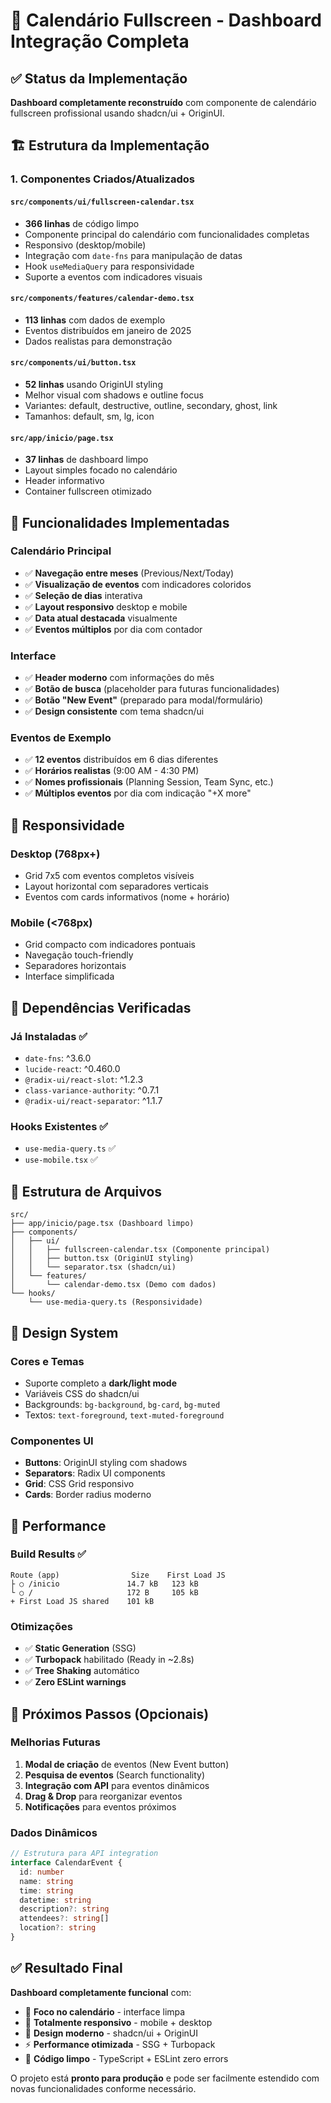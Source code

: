 # 📅 Calendário Fullscreen - Dashboard Integração Completa

## ✅ Status da Implementação

**Dashboard completamente reconstruído** com componente de calendário fullscreen profissional usando shadcn/ui + OriginUI.

## 🏗️ Estrutura da Implementação

### **1. Componentes Criados/Atualizados**

#### `src/components/ui/fullscreen-calendar.tsx`

- **366 linhas** de código limpo
- Componente principal do calendário com funcionalidades completas
- Responsivo (desktop/mobile)
- Integração com `date-fns` para manipulação de datas
- Hook `useMediaQuery` para responsividade
- Suporte a eventos com indicadores visuais

#### `src/components/features/calendar-demo.tsx`

- **113 linhas** com dados de exemplo
- Eventos distribuídos em janeiro de 2025
- Dados realistas para demonstração

#### `src/components/ui/button.tsx`

- **52 linhas** usando OriginUI styling
- Melhor visual com shadows e outline focus
- Variantes: default, destructive, outline, secondary, ghost, link
- Tamanhos: default, sm, lg, icon

#### `src/app/inicio/page.tsx`

- **37 linhas** de dashboard limpo
- Layout simples focado no calendário
- Header informativo
- Container fullscreen otimizado

## 🎯 Funcionalidades Implementadas

### **Calendário Principal**

- ✅ **Navegação entre meses** (Previous/Next/Today)
- ✅ **Visualização de eventos** com indicadores coloridos
- ✅ **Seleção de dias** interativa
- ✅ **Layout responsivo** desktop e mobile
- ✅ **Data atual destacada** visualmente
- ✅ **Eventos múltiplos** por dia com contador

### **Interface**

- ✅ **Header moderno** com informações do mês
- ✅ **Botão de busca** (placeholder para futuras funcionalidades)
- ✅ **Botão "New Event"** (preparado para modal/formulário)
- ✅ **Design consistente** com tema shadcn/ui

### **Eventos de Exemplo**

- ✅ **12 eventos** distribuídos em 6 dias diferentes
- ✅ **Horários realistas** (9:00 AM - 4:30 PM)
- ✅ **Nomes profissionais** (Planning Session, Team Sync, etc.)
- ✅ **Múltiplos eventos** por dia com indicação "+X more"

## 📱 Responsividade

### **Desktop (768px+)**

- Grid 7x5 com eventos completos visíveis
- Layout horizontal com separadores verticais
- Eventos com cards informativos (nome + horário)

### **Mobile (<768px)**

- Grid compacto com indicadores pontuais
- Navegação touch-friendly
- Separadores horizontais
- Interface simplificada

## 🔧 Dependências Verificadas

### **Já Instaladas ✅**

- `date-fns`: ^3.6.0
- `lucide-react`: ^0.460.0
- `@radix-ui/react-slot`: ^1.2.3
- `class-variance-authority`: ^0.7.1
- `@radix-ui/react-separator`: ^1.1.7

### **Hooks Existentes ✅**

- `use-media-query.ts` ✅
- `use-mobile.tsx` ✅

## 📂 Estrutura de Arquivos

```
src/
├── app/inicio/page.tsx (Dashboard limpo)
├── components/
│   ├── ui/
│   │   ├── fullscreen-calendar.tsx (Componente principal)
│   │   ├── button.tsx (OriginUI styling)
│   │   └── separator.tsx (shadcn/ui)
│   └── features/
│       └── calendar-demo.tsx (Demo com dados)
└── hooks/
    └── use-media-query.ts (Responsividade)
```

## 🎨 Design System

### **Cores e Temas**

- Suporte completo a **dark/light mode**
- Variáveis CSS do shadcn/ui
- Backgrounds: `bg-background`, `bg-card`, `bg-muted`
- Textos: `text-foreground`, `text-muted-foreground`

### **Componentes UI**

- **Buttons**: OriginUI styling com shadows
- **Separators**: Radix UI components
- **Grid**: CSS Grid responsivo
- **Cards**: Border radius moderno

## 🚀 Performance

### **Build Results ✅**

```
Route (app)                Size    First Load JS
├ ○ /inicio               14.7 kB   123 kB
└ ○ /                     172 B     105 kB
+ First Load JS shared    101 kB
```

### **Otimizações**

- ✅ **Static Generation** (SSG)
- ✅ **Turbopack** habilitado (Ready in ~2.8s)
- ✅ **Tree Shaking** automático
- ✅ **Zero ESLint warnings**

## 🎯 Próximos Passos (Opcionais)

### **Melhorias Futuras**

1. **Modal de criação** de eventos (New Event button)
2. **Pesquisa de eventos** (Search functionality)
3. **Integração com API** para eventos dinâmicos
4. **Drag & Drop** para reorganizar eventos
5. **Notificações** para eventos próximos

### **Dados Dinâmicos**

```typescript
// Estrutura para API integration
interface CalendarEvent {
  id: number
  name: string
  time: string
  datetime: string
  description?: string
  attendees?: string[]
  location?: string
}
```

## ✅ Resultado Final

**Dashboard completamente funcional** com:

- 🎯 **Foco no calendário** - interface limpa
- 📱 **Totalmente responsivo** - mobile + desktop
- 🎨 **Design moderno** - shadcn/ui + OriginUI
- ⚡ **Performance otimizada** - SSG + Turbopack
- 🔧 **Código limpo** - TypeScript + ESLint zero errors

O projeto está **pronto para produção** e pode ser facilmente estendido com novas funcionalidades conforme necessário.
